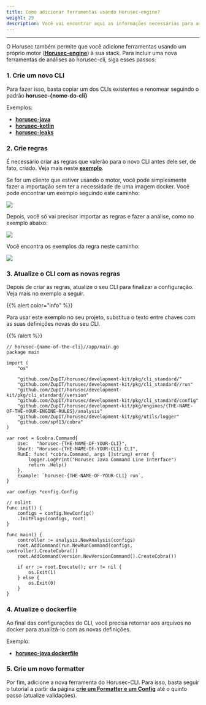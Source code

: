 ```yaml
---
title: Como adicionar ferramentas usando Horusec-engine?
weight: 25
description: Você vai encontrar aqui as informações necessárias para adicionar ferramentas pelo Horusec-engine.
---
```


---

O Horusec também permite que você adicione ferramentas usando um próprio motor \([**Horusec-engine**](https://github.com/ZupIT/horusec-engine)\) à sua stack. Para incluir uma nova ferramentas de análises ao horusec-cli, siga esses passos:

### **1. Crie um novo CLI** 

Para fazer isso, basta copiar um dos CLIs existentes e renomear seguindo o padrão **horusec-{nome-do-cli}** 

Exemplos: 

* [**horusec-java**](https://github.com/ZupIT/horusec/blob/master/horusec-java)
* [**horusec-kotlin**](https://github.com/ZupIT/horusec/blob/master/horusec-kotlin)
* [**horusec-leaks**](https://github.com/ZupIT/horusec/blob/master/horusec-leakse)

### **2. Crie regras** 

É necessário criar as regras que valerão para o novo CLI antes dele ser, de fato, criado. Veja mais neste [**exemplo**](https://github.com/ZupIT/horusec/tree/master/development-kit/pkg/engines).

Se for um cliente que estiver usando o motor, você pode simplesmente fazer a importação sem ter a necessidade de uma imagem docker. Você pode encontrar um exemplo seguindo este caminho:

![](https://lh3.googleusercontent.com/NygPCob59o2k9D2Fk7uG-AmwKXxUOb6nIZzOP8CJ4icfKELWbAnmp5EBc0MgLrLnBP7DYkD5QaFY3Wnmqmq3mmhstVe9wa403dLzasDAKqN8vOmqjklZno7CEqd5a4Hbu-RhQEcC)

Depois, você só vai precisar importar as regras e fazer a análise, como no exemplo abaixo:

![](https://lh6.googleusercontent.com/2tmuCbBwVPQj33RZvVIWRgTnWWPe13fbbl6M9WxeiKqLteAIYjMhTDc9AEbJnxMQFX37VLkkzzLDrva4AVum99_ituhqX-WXAr4NtVrN4PJqaVTH8QmS3kHhOQu2PcYg2gc5EJwB)

Você encontra os exemplos da regra neste caminho:

![](https://lh3.googleusercontent.com/uPCrSnkIhM95mmyHBxvox-fnxfbgpWarNXfZz0r1mhh9mghwJHyS5R_ULFCBf5D273v5kAu26JEE_lB1P4ahoWzlveQxQuiVxcCSI9wWML5ZPWEeuhxIebL8ZUu2seq3Z91BTa6Y)

### **3. Atualize o CLI com as novas regras** 

Depois de criar as regras, atualize o seu CLI para finalizar a configuração. Veja mais no exemplo a seguir. 

{{% alert color="info" %}}

Para usar este exemplo no seu projeto, substitua o texto entre chaves com as suas definições novas do seu CLI. 

{{% /alert %}}

```text
// horusec-{name-of-the-cli}//app/main.go
package main

import (
	"os"

	"github.com/ZupIT/horusec/development-kit/pkg/cli_standard/"
	"github.com/ZupIT/horusec/development-kit/pkg/cli_standard//run"
	"github.com/ZupIT/horusec/development-kit/pkg/cli_standard//version"
	"github.com/ZupIT/horusec/development-kit/pkg/cli_standard/config"
	"github.com/ZupIT/horusec/development-kit/pkg/engines/{THE-NAME-OF-THE-YOUR-ENGINE-RULES}/analysis" 
	"github.com/ZupIT/horusec/development-kit/pkg/utils/logger"
	"github.com/spf13/cobra"
)

var root = &cobra.Command{
	Use:   "horusec-{THE-NAME-OF-YOUR-CLI}",
	Short: "Horusec-{THE-NAME-OF-YOUR-CLI} CLI",
	RunE: func( *cobra.Command, args []string) error {
		logger.LogPrint("Horusec Java Command Line Interface")
		return .Help()
	},
	Example: `horusec-{THE-NAME-OF-YOUR-CLI} run`,
}

var configs *config.Config

// nolint
func init() {
	configs = config.NewConfig()
	.InitFlags(configs, root)
}

func main() {
	controller := analysis.NewAnalysis(configs)
	root.AddCommand(run.NewRunCommand(configs, controller).CreateCobra())
	root.AddCommand(version.NewVersionCommand().CreateCobra())

	if err := root.Execute(); err != nil {
		os.Exit(1)
	} else {
		os.Exit(0)
	}
}
```

### **4. Atualize o dockerfile** 

Ao final das configurações do CLI, você precisa retornar aos arquivos no docker para atualizá-lo com as novas definições. 

Exemplo: 

* [**horusec-java dockerfile**](https://github.com/ZupIT/horusec/blob/master/horusec-java/deployments/Dockerfile)

### **5. Crie um novo formatter** 

Por fim, adicione a nova ferramenta do Horusec-CLI. Para isso, basta seguir o tutorial  a partir da página [**crie um Formatter e um Config**](como-adicionar-imagens-existentes-ao-horusec/2.-crie-um-formatter-e-um-config) até o quinto passo \(atualize validações\).
